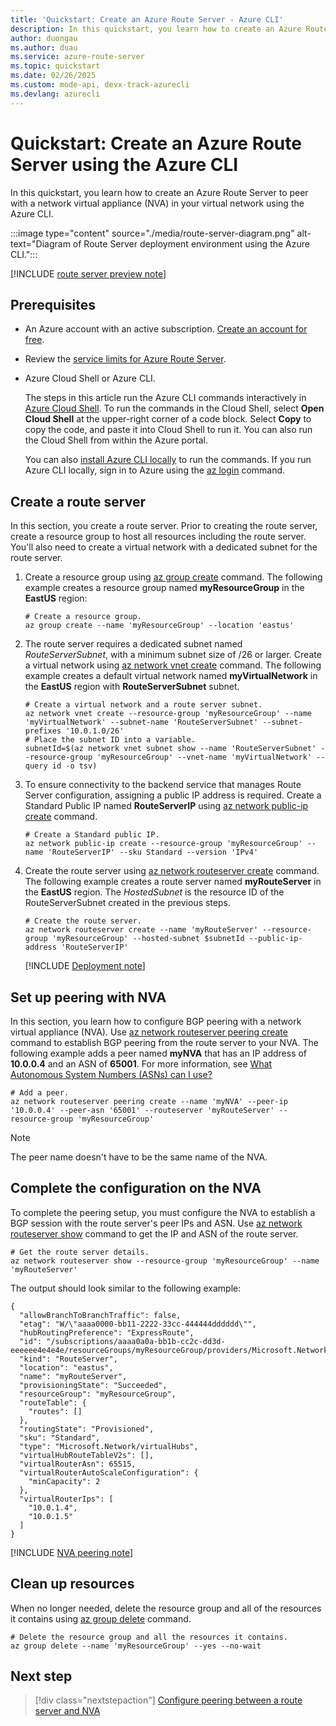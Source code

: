 ```yaml
---
title: 'Quickstart: Create an Azure Route Server - Azure CLI'
description: In this quickstart, you learn how to create an Azure Route Server and peer it with an NVA using the Azure CLI.
author: duongau
ms.author: duau
ms.service: azure-route-server
ms.topic: quickstart
ms.date: 02/26/2025
ms.custom: mode-api, devx-track-azurecli
ms.devlang: azurecli
---
```


# Quickstart: Create an Azure Route Server using the Azure CLI 

In this quickstart, you learn how to create an Azure Route Server to peer with a network virtual appliance (NVA) in your virtual network using the Azure CLI.

:::image type="content" source="./media/route-server-diagram.png" alt-text="Diagram of Route Server deployment environment using the Azure CLI.":::

[!INCLUDE [route server preview note](../../includes/route-server-note-preview-date.md)]

##  Prerequisites

- An Azure account with an active subscription. [Create an account for free](https://azure.microsoft.com/free/?WT.mc_id=A261C142F).

- Review the [service limits for Azure Route Server](route-server-faq.md#limitations).

- Azure Cloud Shell or Azure CLI.

    The steps in this article run the Azure CLI commands interactively in [Azure Cloud Shell](/azure/cloud-shell/overview). To run the commands in the Cloud Shell, select **Open Cloud Shell** at the upper-right corner of a code block. Select **Copy** to copy the code, and paste it into Cloud Shell to run it. You can also run the Cloud Shell from within the Azure portal.

    You can also [install Azure CLI locally](/cli/azure/install-azure-cli) to run the commands. If you run Azure CLI locally, sign in to Azure using the [az login](/cli/azure/reference-index#az-login) command.

## Create a route server

In this section, you create a route server. Prior to creating the route server, create a resource group to host all resources including the route server. You'll also need to create a virtual network with a dedicated subnet for the route server.

1. Create a resource group using [az group create](/cli/azure/group#az-group-create) command. The following example creates a resource group named **myResourceGroup** in the **EastUS** region:

    ```azurecli-interactive
    # Create a resource group.
    az group create --name 'myResourceGroup' --location 'eastus'
    ```

1. The route server requires a dedicated subnet named *RouteServerSubnet*, with a minimum subnet size of /26 or larger. Create a virtual network using [az network vnet create](/cli/azure/network/vnet#az-network-vnet-create) command. The following example creates a default virtual network named **myVirtualNetwork** in the **EastUS** region with **RouteServerSubnet** subnet. 

    ```azurecli-interactive
    # Create a virtual network and a route server subnet. 
    az network vnet create --resource-group 'myResourceGroup' --name 'myVirtualNetwork' --subnet-name 'RouteServerSubnet' --subnet-prefixes '10.0.1.0/26'
    # Place the subnet ID into a variable.
    subnetId=$(az network vnet subnet show --name 'RouteServerSubnet' --resource-group 'myResourceGroup' --vnet-name 'myVirtualNetwork' --query id -o tsv)
    ``` 

1. To ensure connectivity to the backend service that manages Route Server configuration, assigning a public IP address is required. Create a Standard Public IP named **RouteServerIP** using [az network public-ip create](/cli/azure/network/public-ip#az-network-public-ip-create) command.

    ```azurecli-interactive
    # Create a Standard public IP.
    az network public-ip create --resource-group 'myResourceGroup' --name 'RouteServerIP' --sku Standard --version 'IPv4'
    ```

1. Create the route server using [az network routeserver create](/cli/azure/network/routeserver#az-network-routeserver-create) command. The following example creates a route server named **myRouteServer** in the **EastUS** region. The *HostedSubnet* is the resource ID of the RouteServerSubnet created in the previous steps.

    ```azurecli-interactive
    # Create the route server.
    az network routeserver create --name 'myRouteServer' --resource-group 'myResourceGroup' --hosted-subnet $subnetId --public-ip-address 'RouteServerIP'
    ``` 

    [!INCLUDE [Deployment note](../../includes/route-server-note-creation-time.md)]

## Set up peering with NVA

In this section, you learn how to configure BGP peering with a network virtual appliance (NVA). Use [az network routeserver peering create](/cli/azure/network/routeserver/peering#az-network-routeserver-peering-create) command to establish BGP peering from the route server to your NVA. The following example adds a peer named **myNVA** that has an IP address of **10.0.0.4** and an ASN of **65001**. For more information, see [What Autonomous System Numbers (ASNs) can I use?](route-server-faq.md#what-autonomous-system-numbers-asns-can-i-use)

```azurecli-interactive 
# Add a peer.
az network routeserver peering create --name 'myNVA' --peer-ip '10.0.0.4' --peer-asn '65001' --routeserver 'myRouteServer' --resource-group 'myResourceGroup'
``` 
> [!NOTE]
> The peer name doesn't have to be the same name of the NVA.
 
## Complete the configuration on the NVA 

To complete the peering setup, you must configure the NVA to establish a BGP session with the route server's peer IPs and ASN. Use [az network routeserver show](/cli/azure/network/routeserver#az-network-routeserver-show) command to get the IP and ASN of the route server.

```azurecli-interactive
# Get the route server details.
az network routeserver show --resource-group 'myResourceGroup' --name 'myRouteServer'
``` 

The output should look similar to the following example:

```output
{
  "allowBranchToBranchTraffic": false,
  "etag": "W/\"aaaa0000-bb11-2222-33cc-444444dddddd\"",
  "hubRoutingPreference": "ExpressRoute",
  "id": "/subscriptions/aaaa0a0a-bb1b-cc2c-dd3d-eeeeee4e4e4e/resourceGroups/myResourceGroup/providers/Microsoft.Network/virtualHubs/myRouteServer",
  "kind": "RouteServer",
  "location": "eastus",
  "name": "myRouteServer",
  "provisioningState": "Succeeded",
  "resourceGroup": "myResourceGroup",
  "routeTable": {
    "routes": []
  },
  "routingState": "Provisioned",
  "sku": "Standard",
  "type": "Microsoft.Network/virtualHubs",
  "virtualHubRouteTableV2s": [],
  "virtualRouterAsn": 65515,
  "virtualRouterAutoScaleConfiguration": {
    "minCapacity": 2
  },
  "virtualRouterIps": [
    "10.0.1.4",
    "10.0.1.5"
  ]
}
``` 

[!INCLUDE [NVA peering note](../../includes/route-server-note-nva-peering.md)]

## Clean up resources

When no longer needed, delete the resource group and all of the resources it contains using [az group delete](/cli/azure/group#az-group-delete) command.

```azurecli-interactive
# Delete the resource group and all the resources it contains. 
az group delete --name 'myResourceGroup' --yes --no-wait
```

## Next step

> [!div class="nextstepaction"]
> [Configure peering between a route server and NVA](peer-route-server-with-virtual-appliance.md)

